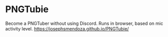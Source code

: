 # PNGTubie
Become a PNGTuber without using Discord. Runs in browser, based on mic activity level. https://josephsmendoza.github.io/PNGTubie/
